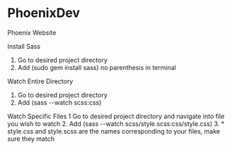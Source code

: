 # PhoenixDev
Phoenix Website

Install Sass 
1. Go to desired project directory
2. Add (sudo gem install sass) no parenthesis in terminal

Watch Entire Directory
1. Go to desired project directory
2. Add (sass --watch scss:css) 

Watch Specific Files
1 Go to desired project directory and navigate into file you wish to watch
2. Add (sass --watch scss/style.scss:css/style.css) 
3. * style.css and style.scss are the names corresponding to your files, make sure they match
